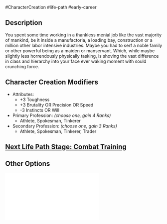 #CharacterCreation #life-path #early-career 
## Description
You spent some time working in a thankless menial job like the vast majority of mankind, be it inside a manufactoria, a loading bay, construction or a million other labor intensive industries. Maybe you had to serf a noble family or other powerful being as a maiden or manservant. Which, while maybe slightly less horrendously physically tasking, is shoving the vast difference in class and hierarchy into your face ever waking moment with sould crunching force.

## Character Creation Modifiers
- Attributes:
	- +3 Toughness 
	- +3 Brutality OR Precision OR Speed 
	- -3 Instincts OR Will 
- Primary Profession: _(choose one, gain 4 Ranks)_
	- Athlete, Spokesman, Tinkerer
- Secondary Profession: _(choose one, gain 3 Ranks)_
	- Athlete, Spokesman, Tinkerer, Trader
## [Next Life Path Stage: Combat Training](</LifePath/CombatTraining/Combat Training.md>)

## Other Options
![](</LifePath/EarlyCareer/List of Early Careers.md>)